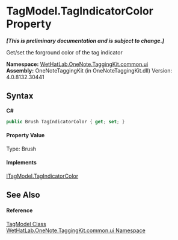 # TagModel.TagIndicatorColor Property 
 _**\[This is preliminary documentation and is subject to change.\]**_

Get/set the forground color of the tag indicator

**Namespace:**&nbsp;<a href="043a9407-ac38-b3ac-7348-a6090af495ad">WetHatLab.OneNote.TaggingKit.common.ui</a><br />**Assembly:**&nbsp;OneNoteTaggingKit (in OneNoteTaggingKit.dll) Version: 4.0.8132.30441

## Syntax

**C#**<br />
``` C#
public Brush TagIndicatorColor { get; set; }
```


#### Property Value
Type: Brush

#### Implements
<a href="157f37c9-6f4f-8762-2584-7fced7fae8ed">ITagModel.TagIndicatorColor</a><br />

## See Also


#### Reference
<a href="c74fe645-91b2-831c-6869-763addf746aa">TagModel Class</a><br /><a href="043a9407-ac38-b3ac-7348-a6090af495ad">WetHatLab.OneNote.TaggingKit.common.ui Namespace</a><br />